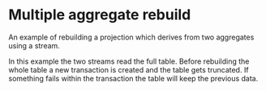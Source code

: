 # Multiple aggregate rebuild

An example of rebuilding a projection which derives from two aggregates using a stream.

In this example the two streams read the full table. Before rebuilding the whole table a new transaction is created 
and the table gets truncated. If something fails within the transaction the table will keep the previous data.
